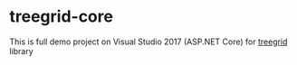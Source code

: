 # treegrid-core
This is full demo project on Visual Studio 2017 (ASP.NET Core) for [treegrid](https://github.com/miptleha/treegrid-js) library
